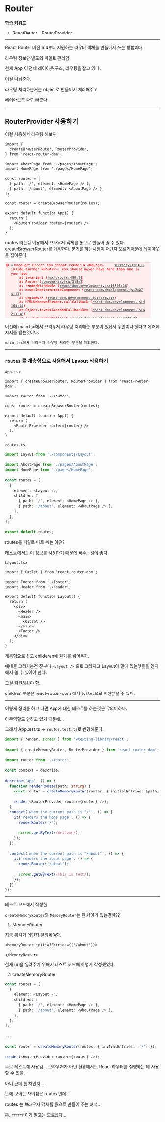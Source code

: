 # Router

__학습 키워드__

- ReactRouter - RouterProvider

---

React Router 버전 6.4부터 지원하는 라우터 객체를 만들어서 쓰는 방법이다.

라우팅 정보만 별도의 파일로 관리함

현재 App 이 전체 레이아웃 구조, 라우팅을 잡고 있다.

이걸 나눠준다.

라우팅 처리하는거는 object로 만들어서 처리해주고

레이아웃도 따로 빼준다.

---

## RouterProvider 사용하기

이걸 사용해서 라우팅 해보자

```tsx
import {
  createBrowserRouter, RouterProvider,
} from 'react-router-dom';

import AboutPage from './pages/AboutPage';
import HomePage from './pages/HomePage';

const routes = [
  { path: '/', element: <HomePage /> },
  { path: '/about', element: <AboutPage /> },
];

const router = createBrowserRouter(routes);

export default function App() {
  return (
    <RouterProvider router={router} />
  );
}

```

routes 라는걸 이용해서 브라우저 객체를 통으로 만들어 줄 수 있다.
createBrowserRouter를 이용한다.
분기를 하는시점이 어딘지 모르기때문에 레이아웃을 잡아준다.

![브라우저 라우터 처리 한번만](./pic/browser-router-once.png)

이전에 main.tsx에서 브라우저 라우팅 처리해준 부분이 있어서 두번이나 썼다고 에러메시지를 뱉는것이다.

`main.tsx에서 브라우저 라우팅 처리한 부분을 제외한다.`

---

### `routes` 를 계층형으로 사용해서 Layout 적용하기

`App.tsx`

```tsx
import { createBrowserRouter, RouterProvider } from 'react-router-dom';

import routes from './routes';

const router = createBrowserRouter(routes);

export default function App() {
  return (
    <RouterProvider router={router} />
  );
}
```

`routes.ts`

```ts
import Layout from './components/Layout';

import AboutPage from './pages/AboutPage';
import HomePage from './pages/HomePage';

const routes = [
  {
    element: <Layout />,
    children: [
      { path: '/', element: <HomePage /> },
      { path: '/about', element: <AboutPage /> },
    ],
  },
];

export default routes;
```

routes를 파일로 따로 빼는 이유?

테스트에서도 이 정보를 사용하기 때문에 빼주는것이 좋다.

`Layout.tsx`

```tsx
import { Outlet } from 'react-router-dom';

import Footer from './Footer';
import Header from './Header';

export default function Layout() {
  return (
    <div>
      <Header />
      <main>
        <Outlet />
      </main>
      <Footer />
    </div>
  );
}
```

계층형으로 잡고 childeren에 뭔가를 넣어주자.

얘네들 그려지는건 전부다 `<Layout />` 으로 그려지고 Layout이 밑에 있는것들을 인지해서 쓸 수 있어야 한다.

그걸 지원해줘야 함.

children 부분은 react-router-dom 에서 `Outlet`으로 지원받을 수 있다.

---

이렇게 정리를 하고 나면 App에 대한 테스트를 하는것은 무의미하다.

아무역할도 안하고 있기 때문에...

그래서 App.test.ts -> `routes.test.ts`로 변경해준다.

```ts
import { render, screen } from '@testing-library/react';

import { createMemoryRouter, RouterProvider } from 'react-router-dom';

import routes from './routes';

const context = describe;

describe('App', () => {
  function renderRouter(path: string) {
    const router = createMemoryRouter(routes, { initialEntries: [path] });

    render(<RouterProvider router={router} />);
  }
  context('when the current path is "/"', () => {
    it('renders the home page', () => {
      renderRouter('/');

      screen.getByText(/Welcome/);
    });
  });

  context('when the current path is "/about"', () => {
    it('renders the about page', () => {
      renderRouter('/about');

      screen.getByText(/This is test/);
    });
  });
});
```

---

테스트 코드에서 작성한

`createMemoryRouter`와 `MemoryRouter`는 뭔 차이가 있는걸까??

1. MemoryRouter

지금 위치가 어딘지 알려줘야함.

```tsx
<MemoryRouter initialEntries={['/about']}>
  ...
</MemoryRouter>
```

현재 url을 알려주기 위해서 테스트 코드에 이렇게 작성했었다.

2. createMemoryRouter

```ts
const routes = [
  {
    element: <Layout />,
    children: [
      { path: '/', element: <HomePage /> },
      { path: '/about', element: <AboutPage /> },
    ],
  },
];

...

const router = createMemoryRouter(routes, { initialEntries: ['/'] });

render(<RouterProvider router={router} />);
```

주로 테스트에 사용됨... 브라우저가 아닌 환경에서도 React 라우터를 실행하는 데 사용할 수 있음.

아니 근데 뭔 차인지...

눈에 보이는 차이점은 routes 인데..

routes 는 브라우저 객체를 통으로 만들어 주는 녀석..

흠..ㅠㅠㅠ 이거 말고는 모르겠다...